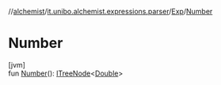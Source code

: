 //[alchemist](../../../index.md)/[it.unibo.alchemist.expressions.parser](../index.md)/[Exp](index.md)/[Number](-number.md)

# Number

[jvm]\
fun [Number](-number.md)(): [ITreeNode](../../it.unibo.alchemist.expressions.interfaces/-i-tree-node/index.md)<[Double](https://docs.oracle.com/javase/8/docs/api/java/lang/Double.html)>
